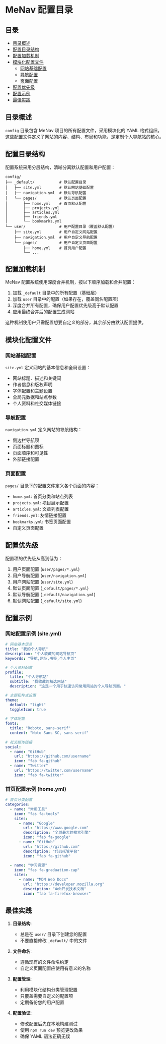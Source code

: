 # MeNav 配置目录

## 目录

- [目录概述](#目录概述)
- [配置目录结构](#配置目录结构)
- [配置加载机制](#配置加载机制)
- [模块化配置文件](#模块化配置文件)
  - [网站基础配置](#网站基础配置)
  - [导航配置](#导航配置)
  - [页面配置](#页面配置)
- [配置优先级](#配置优先级)
- [配置示例](#配置示例)
- [最佳实践](#最佳实践)

## 目录概述

`config` 目录包含 MeNav 项目的所有配置文件，采用模块化的 YAML 格式组织。这些配置文件定义了网站的内容、结构、布局和功能，是定制个人导航站的核心。

## 配置目录结构

配置系统采用分层结构，清晰分离默认配置和用户配置：

```
config/
├── _default/           # 默认配置目录
│   ├── site.yml        # 默认网站基础配置
│   ├── navigation.yml  # 默认导航配置
│   └── pages/          # 默认页面配置
│       ├── home.yml    # 首页默认配置
│       ├── projects.yml
│       ├── articles.yml
│       ├── friends.yml
│       └── bookmarks.yml
└── user/               # 用户配置目录（覆盖默认配置）
    ├── site.yml        # 用户自定义网站配置
    ├── navigation.yml  # 用户自定义导航配置
    └── pages/          # 用户自定义页面配置
        ├── home.yml    # 首页用户配置
        └── ...
```

## 配置加载机制

MeNav 配置系统使用深度合并机制，按以下顺序加载和合并配置：

1. 加载 `_default` 目录中的所有配置（基础层）
2. 加载 `user` 目录中的配置（如果存在，覆盖同名配置项）
3. 深度合并所有配置，确保用户配置优先级高于默认配置
4. 应用最终合并后的配置生成网站

这种机制使用户只需配置想要自定义的部分，其余部分由默认配置提供。

## 模块化配置文件

### 网站基础配置

`site.yml` 定义网站的基本信息和全局设置：

- 网站标题、描述和关键词
- 作者信息和版权声明
- 字体配置和主题设置
- 全局元数据和站点参数
- 个人资料和社交媒体链接

### 导航配置

`navigation.yml` 定义网站的导航结构：

- 侧边栏导航项
- 页面标题和图标
- 页面顺序和可见性
- 外部链接配置

### 页面配置

`pages/` 目录下的配置文件定义各个页面的内容：

- `home.yml`: 首页分类和站点列表
- `projects.yml`: 项目展示配置
- `articles.yml`: 文章列表配置
- `friends.yml`: 友情链接配置
- `bookmarks.yml`: 书签页面配置
- 自定义页面配置

## 配置优先级

配置项的优先级从高到低为：

1. 用户页面配置 (`user/pages/*.yml`)
2. 用户导航配置 (`user/navigation.yml`)
3. 用户网站配置 (`user/site.yml`)
4. 默认页面配置 (`_default/pages/*.yml`)
5. 默认导航配置 (`_default/navigation.yml`)
6. 默认网站配置 (`_default/site.yml`)

## 配置示例

### 网站配置示例 (site.yml)

```yaml
# 网站基本信息
title: "我的个人导航"
description: "个人收藏的网站导航页"
keywords: "导航,网址,书签,个人主页"

# 个人资料配置
profile:
  title: "个人导航站"
  subtitle: "我收藏的精选网站"
  description: "这是一个用于快速访问常用网站的个人导航页面。"

# 主题和样式设置
theme:
  default: "light"
  toggleIcon: true
  
# 字体配置
fonts:
  title: "Roboto, sans-serif"
  content: "Noto Sans SC, sans-serif"
  
# 社交媒体链接
social:
  - name: "GitHub"
    url: "https://github.com/username"
    icon: "fab fa-github"
  - name: "Twitter"
    url: "https://twitter.com/username"
    icon: "fab fa-twitter"
```

### 首页配置示例 (home.yml)

```yaml
# 首页分类配置
categories:
  - name: "常用工具"
    icon: "fas fa-tools"
    sites:
      - name: "Google"
        url: "https://www.google.com"
        description: "全球最大的搜索引擎"
        icon: "fab fa-google"
      - name: "GitHub"
        url: "https://github.com"
        description: "代码托管平台"
        icon: "fab fa-github"
  
  - name: "学习资源"
    icon: "fas fa-graduation-cap"
    sites:
      - name: "MDN Web Docs"
        url: "https://developer.mozilla.org"
        description: "Web开发技术文档"
        icon: "fab fa-firefox-browser"
```

## 最佳实践

1. **目录结构**:
   - 总是在 `user/` 目录下创建您的配置
   - 不要直接修改 `_default/` 中的文件

2. **文件命名**:
   - 遵循现有的文件命名约定
   - 自定义页面配置应使用有意义的名称

3. **配置管理**:
   - 利用模块化结构分类管理配置
   - 只覆盖需要自定义的配置项
   - 定期备份您的用户配置

4. **配置验证**:
   - 修改配置后先在本地构建测试
   - 使用 `npm run dev` 预览更改效果
   - 确保 YAML 语法正确无误 